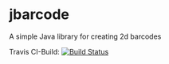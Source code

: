 # jbarcode

A simple Java library for creating 2d barcodes

Travis CI-Build: [![Build Status](https://travis-ci.com/borisklug/jbarcode.svg?branch=master)](https://travis-ci.com/borisklug/jbarcode)
